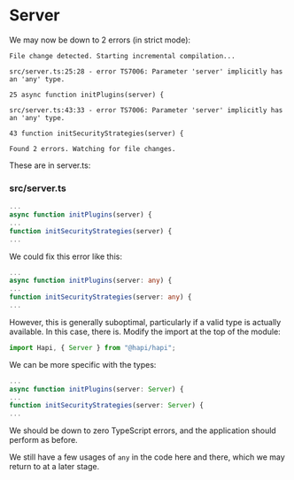 # Server

We may now be down to 2 errors (in strict mode):

~~~
File change detected. Starting incremental compilation...

src/server.ts:25:28 - error TS7006: Parameter 'server' implicitly has an 'any' type.

25 async function initPlugins(server) {
                            
src/server.ts:43:33 - error TS7006: Parameter 'server' implicitly has an 'any' type.

43 function initSecurityStrategies(server) {
                                
Found 2 errors. Watching for file changes.
~~~

These are in server.ts:

### src/server.ts

~~~typescript
...
async function initPlugins(server) {
...
function initSecurityStrategies(server) {
...
~~~

We could fix this error like this:


~~~typescript
...
async function initPlugins(server: any) {
...
function initSecurityStrategies(server: any) {
...
~~~

However, this is generally suboptimal, particularly if a valid type is actually available. In this case, there is. Modify the import at the top of the module:

~~~typescript
import Hapi, { Server } from "@hapi/hapi";
~~~

We can be more specific with the types:

~~~typescript
...
async function initPlugins(server: Server) {
...
function initSecurityStrategies(server: Server) {
...
~~~

We should be down to zero TypeScript errors, and the application should perform as before.

We still have a few usages of `any` in the code here and there, which we may return to at a later stage.